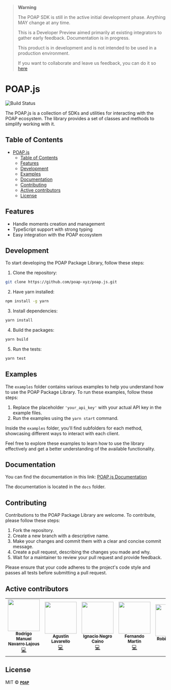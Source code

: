 > **Warning**
>
> The POAP SDK is still in the active initial development phase. Anything MAY change at any time.
>
> This is a Developer Preview aimed primarily at existing integrators to gather early feedback.
> Documentation is in progress.
>
> This product is in development and is not intended to be used in a production environment.
>
> If you want to collaborate and leave us feedback, you can do it
> so [here](https://github.com/poap-xyz/poap.js/discussions/19)

# POAP.js

![Build Status](https://github.com/poap-xyz/poap.js/actions/workflows/npm_publish.yml/badge.svg)

The POAP.js is a collection of SDKs and utilities for interacting with the POAP ecosystem. The library provides a set of
classes and methods to simplify working with it.

## Table of Contents

- [POAP.js](#poapjs)
  - [Table of Contents](#table-of-contents)
  - [Features](#features)
  - [Development](#development)
  - [Examples](#examples)
  - [Documentation](#documentation)
  - [Contributing](#contributing)
  - [Active contributors](#active-contributors)
  - [License](#license)

## Features

- Handle moments creation and management
- TypeScript support with strong typing
- Easy integration with the POAP ecosystem

## Development

To start developing the POAP Package Library, follow these steps:

1. Clone the repository:

```bash
git clone https://github.com/poap-xyz/poap.js.git
```

2. Have yarn installed:

```bash
npm install -g yarn
```

3. Install dependencies:

```bash
yarn install
```

4. Build the packages:

```bash
yarn build
```

5. Run the tests:

```bash
yarn test
```

## Examples

The `examples` folder contains various examples to help you understand how to use the POAP Package Library. To run these
examples, follow these steps:

1. Replace the placeholder `'your_api_key'` with your actual API key in the example files.
2. Run the examples using the `yarn start` command.

Inside the `examples` folder, you'll find subfolders for each method, showcasing different ways to interact with each
client.

Feel free to explore these examples to learn how to use the library effectively and get a better understanding of the
available functionality.

## Documentation

You can find the documentation in this link: [POAP.js Documentation](https://sdk.poap.tech/)

The documentation is located in the `docs` folder.

## Contributing

Contributions to the POAP Package Library are welcome. To contribute, please follow these steps:

1. Fork the repository.
2. Create a new branch with a descriptive name.
3. Make your changes and commit them with a clear and concise commit message.
4. Create a pull request, describing the changes you made and why.
5. Wait for a maintainer to review your pull request and provide feedback.

Please ensure that your code adheres to the project's code style and passes all tests before submitting a pull request.

## Active contributors

<!-- ALL-CONTRIBUTORS-LIST:END -->
<!-- ALL-CONTRIBUTORS-LIST:START - Do not remove or modify this section -->
<!-- prettier-ignore-start -->
<!-- markdownlint-disable -->
<table>
  <tr>
    <td align="center">
      <a href="https://github.com/rlajous">
          <img src="https://avatars.githubusercontent.com/u/40175251?s=96&v=4" width="100px;" alt=""/>
          <br />
          <sub>
          <b>Rodrigo Manuel Navarro Lajous</b>
          </sub>
      </a>
      <br />
      <a href="#" title="Code">💻</a>
    </td>
    <td align="center">
        <a href="https://github.com/alavarello">
            <img src="https://avatars.githubusercontent.com/u/19600590?v=4" width="100px;" alt=""/>
            <br />
            <sub>
            <b>Agustin Lavarello</b>
            </sub>
        </a>
        <br />
        <a href="#" title="Code">💻</a>
    </td>
    <!-- <td align="center">
      <a href="https://github.com/jm42">
          <img src="https://avatars.githubusercontent.com/u/3297150?v=4" width="100px;" alt=""/>
          <br />
          <sub>
          <b>Juan</b>
          </sub>
      </a>
      <br />
      <a href="#" title="Code">💻</a>
    </td> -->
    <td align="center">
        <a href="https://github.com/nacho9900">
            <img src="https://avatars2.githubusercontent.com/u/20389479?v=4" width="100px;" alt=""/>
            <br />
            <sub>
            <b>Ignacio Negro Caino</b>
            </sub>
        </a>
        <br />
        <a href="#" title="Code">💻</a>
    </td>
    <td align="center">
        <a href="https://github.com/fermartin17">
            <img src="https://avatars.githubusercontent.com/u/29874071?s=400&u=a94953c5866546f0f7228fda74943ff1b53af621&v=4" width="100px;" alt=""/>
            <br />
            <sub>
            <b>Fernando Martin</b>
            </sub>
        </a>
        <br />
        <a href="#" title="Code">💻</a>
    </td>
    <td align="center">
        <a href="https://github.com/reobin">
            <img src="https://avatars.githubusercontent.com/u/5920450?v=4" width="100px;" alt=""/>
            <br />
            <sub>
            <b>Robin Gagnon</b>
            </sub>
        </a>
        <br />
        <a href="#" title="Code">💻</a>
    </td>
  </tr>
</table>

## License

MIT © **[`POAP`](https://poap.xyz)**
